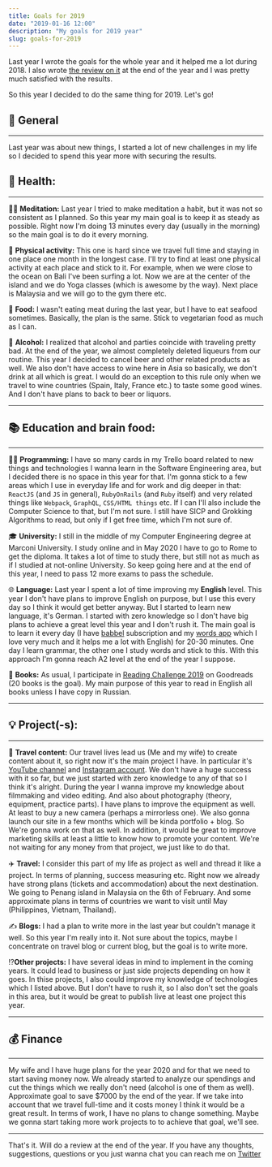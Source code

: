 ```yaml
---
title: Goals for 2019
date: "2019-01-16 12:00"
description: "My goals for 2019 year"
slug: goals-for-2019
---
```


Last year I wrote the goals for the whole year and it helped me a lot during 2018. I also wrote [the review on it](https://dpashutskii.com/goals-for-2018-summary/) at the end of the year and I was pretty much satisfied with the results.

So this year I decided to do the same thing for 2019. Let's go!

## 💪 General

---

Last year was about new things, I started a lot of new challenges in my life so I decided to spend this year more with securing the results.

## 🏃 Health:

---

🧘‍♂️ **Meditation:**
Last year I tried to make meditation a habit, but it was not so consistent as I planned. So this year my main goal is to keep it as steady as possible.
Right now I'm doing 13 minutes every day (usually in the morning) so the main goal is to do it every morning.

🏃 **Physical activity:**
This one is hard since we travel full time and staying in one place one month in the longest case.
I'll try to find at least one physical activity at each place and stick to it. For example, when we were close to the ocean on Bali I've been surfing a lot. Now we are at the center of the island and we do Yoga classes (which is awesome by the way). Next place is Malaysia and we will go to the gym there etc.

🍲 **Food:**
I wasn't eating meat during the last year, but I have to eat seafood sometimes. Basically, the plan is the same. Stick to vegetarian food as much as I can.

🥂 **Alcohol:**
I realized that alcohol and parties coincide with traveling pretty bad. At the end of the year, we almost completely deleted liqueurs from our routine.
This year I decided to cancel beer and other related products as well. We also don't have access to wine here in Asia so basically, we don't drink at all which is great.
I would do an exception to this rule only when we travel to wine countries (Spain, Italy, France etc.) to taste some good wines. And I don't have plans to back to beer or liquors.

---

## 📚 Education and brain food:

---

👨‍💻 **Programming:**
I have so many cards in my Trello board related to new things and technologies I wanna learn in the Software Engineering area, but I decided there is no space in this year for that.
I'm gonna stick to a few areas which I use in everyday life and for work and dig deeper in that: `ReactJS` (and `JS` in general), `RubyOnRails` (and `Ruby` itself) and very related things like `Webpack`, `GraphQL`, `CSS/HTML things` etc.
If I can I'll also include the Computer Science to that, but I'm not sure. I still have SICP and Grokking Algorithms to read, but only if I get free time, which I'm not sure of.

🎓 **University:**
I still in the middle of my Computer Engineering degree at Marconi University. I study online and in May 2020 I have to go to Rome to get the diploma. It takes a lot of time to study there, but still not as much as if I studied at not-online University.
So keep going here and at the end of this year, I need to pass 12 more exams to pass the schedule.

🌐 **Language:**
Last year I spent a lot of time improving my **English** level. This year I don't have plans to improve English on purpose, but I use this every day so I think it would get better anyway.
But I started to learn new language, it's German. I started with zero knowledge so I don't have big plans to achieve a great level this year and I don't rush it. The main goal is to learn it every day (I have [babbel](https://www.babbel.com/) subscription and my [words app](https://lingvist.com/) which I love very much and it helps me a lot with English) for 20-30 minutes. One day I learn grammar, the other one I study words and stick to this. With this approach I'm gonna reach A2 level at the end of the year I suppose.

📘 **Books:**
As usual, I participate in [Reading Challenge 2019](https://www.goodreads.com/user_challenges/14843561) on Goodreads (20 books is the goal). My main purpose of this year to read in English all books unless I have copy in Russian.

---

## 💡 Project(-s):

---

🧳 **Travel content:**
Our travel lives lead us (Me and my wife) to create content about it, so right now it's the main project I have. In particular it's [YouTube channel](https://www.youtube.com/channel/UCtZd4Chy6nqjX1X06ypzEgw) and [Instagram account](https://www.instagram.com/dnjourney/). We don't have a huge success with it so far, but we just started with zero knowledge to any of that so I think it's alright.
During the year I wanna improve my knowledge about filmmaking and video editing. And also about photography (theory, equipment, practice parts). I have plans to improve the equipment as well. At least to buy a new camera (perhaps a mirrorless one).
We also gonna launch our site in a few months which will be kinda portfolio + blog. So We're gonna work on that as well.
In addition, it would be great to improve marketing skills at least a little to know how to promote your content.
We're not waiting for any money from that project, we just like to do that.

✈️ **Travel:**
I consider this part of my life as project as well and thread it like a project. In terms of planning, success measuring etc.
Right now we already have strong plans (tickets and accommodation) about the next destination. We going to Penang island in Malaysia on the 6th of February. And some approximate plans in terms of countries we want to visit until May (Philippines, Vietnam, Thailand).

✍️ **Blogs:**
I had a plan to write more in the last year but couldn't manage it well. So this year I'm really into it. Not sure about the topics, maybe I concentrate on travel blog or current blog, but the goal is to write more.

⁉️**Other projects:**
I have several ideas in mind to implement in the coming years. It could lead to business or just side projects depending on how it goes. In thise projects, I also could improve my knowledge of technologies which I listed above.
But I don't have to rush it, so I also don't set the goals in this area, but it would be great to publish live at least one project this year.

---

## 💰 Finance

---

My wife and I have huge plans for the year 2020 and for that we need to start saving money now. We already started to analyze our spendings and cut the things which we really don't need (alcohol is one of them as well).
Approximate goal to save \$7000 by the end of the year. If we take into account that we travel full-time and it costs money I think it would be a great result.
In terms of work, I have no plans to change something. Maybe we gonna start taking more work projects to to achieve that goal, we'll see.

---

That's it. Will do a review at the end of the year.
If you have any thoughts, suggestions, questions or you just wanna chat you can reach me on [Twitter](https://twitter.com/)
